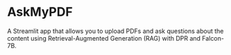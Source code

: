 # AskMyPDF
A Streamlit app that allows you to upload PDFs and ask questions about the content using Retrieval-Augmented Generation (RAG) with DPR and Falcon-7B.
